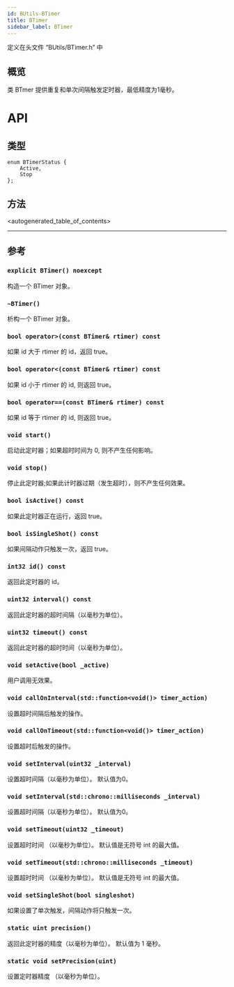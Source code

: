 ```yaml
---
id: BUtils-BTimer
title: BTimer
sidebar_label: BTimer
---
```

定义在头文件 “BUtils/BTimer.h” 中

## 概览

类 BTmer 提供重复和单次间隔触发定时器，最低精度为1毫秒。

# API

## 类型

    enum BTimerStatus {
        Active,
        Stop
    };
    

## 方法

<autogenerated_table_of_contents>

* * *

## 参考

### `explicit BTimer() noexcept`

构造一个 BTimer 对象。

### `~BTimer()`

析构一个 BTimer 对象。

### `bool operator>(const BTimer& rtimer) const`

如果 id 大于 rtimer 的 id，返回 true。

### `bool operator<(const BTimer& rtimer) const`

如果 id 小于 rtimer 的 id, 则返回 true。

### `bool operator==(const BTimer& rtimer) const`

如果 id 等于 rtimer 的 id, 则返回 true。

### `void start()`

启动此定时器；如果超时时间为 0, 则不产生任何影响。

### `void stop()`

停止此定时器;如果此计时器过期（发生超时），则不产生任何效果。

### `bool isActive() const`

如果此定时器正在运行，返回 true。

### `bool isSingleShot() const`

如果间隔动作只触发一次，返回 true。

### `int32 id() const`

返回此定时器的 id。

### `uint32 interval() const`

返回此定时器的超时间隔（以毫秒为单位）。

### `uint32 timeout() const`

返回此定时器的超时时间（以毫秒为单位）。

### `void setActive(bool _active)`

用户调用无效果。

### `void callOnInterval(std::function<void()> timer_action)`

设置超时间隔后触发的操作。

### `void callOnTimeout(std::function<void()> timer_action)`

设置超时后触发的操作。

### `void setInterval(uint32 _interval)`

设置超时间隔（以毫秒为单位）。 默认值为0。

### `void setInterval(std::chrono::milliseconds _interval)`

设置超时间隔（以毫秒为单位）。 默认值为0。

### `void setTimeout(uint32 _timeout)`

设置超时时间 （以毫秒为单位）。 默认值是无符号 int 的最大值。

### `void setTimeout(std::chrono::milliseconds _timeout)`

设置超时时间 （以毫秒为单位）。 默认值是无符号 int 的最大值。

### `void setSingleShot(bool singleshot)`

如果设置了单次触发，间隔动作将只触发一次。

### `static uint precision()`

返回此定时器的精度（以毫秒为单位）。 默认值为 1 毫秒。

### `static void setPrecision(uint)`

设置定时器精度 （以毫秒为单位）。